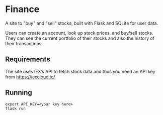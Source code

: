 # Finance
A site to "buy" and "sell" stocks, built with Flask and SQLite for user data.

Users can create an account, look up stock prices, and buy/sell stocks.   They can see the current portfolio of their stocks and also the history of their transactions.

## Requirements
The site uses IEX’s API to fetch stock data and thus you need an API key from https://iexcloud.io/
## Running
`export API_KEY=<your key here>`  
`flask run`
